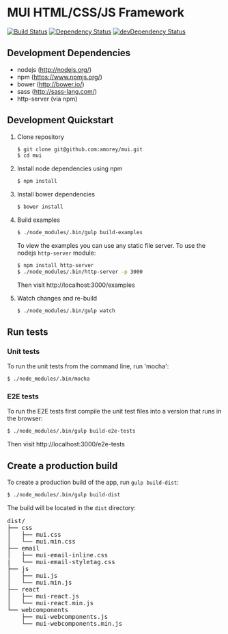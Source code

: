 # MUI HTML/CSS/JS Framework

[![Build Status](https://travis-ci.org/amorey/mui.svg?branch=master)](https://travis-ci.org/amorey/mui)
[![Dependency Status](https://david-dm.org/amorey/mui.svg)](https://david-dm.org/amorey/mui)
[![devDependency Status](https://david-dm.org/amorey/mui/dev-status.svg)](https://david-dm.org/amorey/mui#info=devDependencies)

## Development Dependencies

* nodejs (http://nodejs.org/)
* npm (https://www.npmjs.org/)
* bower (http://bower.io/)
* sass (http://sass-lang.com/)
* http-server (via npm)

## Development Quickstart

1. Clone repository

   ```bash
   $ git clone git@github.com:amorey/mui.git
   $ cd mui
   ```

1. Install node dependencies using npm

   ```bash
   $ npm install
   ```

1. Install bower dependencies

   ```bash
   $ bower install
   ```

1. Build examples

   ```bash
   $ ./node_modules/.bin/gulp build-examples
   ```

   To view the examples you can use any static file server. To use the nodejs `http-server` module:

   ```bash
   $ npm install http-server
   $ ./node_modules/.bin/http-server -p 3000
   ```

   Then visit http://localhost:3000/examples

1. Watch changes and re-build

   ```bash
   $ ./node_modules/.bin/gulp watch
   ```

## Run tests

### Unit tests

To run the unit tests from the command line, run 'mocha':

```bash
$ ./node_modules/.bin/mocha
```

### E2E tests

To run the E2E tests first compile the unit test files into a version that runs in the browser:

```bash
$ ./node_modules/.bin/gulp build-e2e-tests
```

Then visit http://localhost:3000/e2e-tests

## Create a production build

To create a production build of the app, run `gulp build-dist`:

```bash
$ ./node_modules/.bin/gulp build-dist
```

The build will be located in the `dist` directory:

<pre>
dist/
├── css
│   ├── mui.css
│   └── mui.min.css
├── email
│   ├── mui-email-inline.css
|   └── mui-email-styletag.css
├── js
│   ├── mui.js
│   └── mui.min.js
├── react
│   ├── mui-react.js
│   └── mui-react.min.js
└── webcomponents
    ├── mui-webcomponents.js
    └── mui-webcomponents.min.js
</pre>
